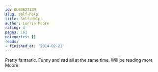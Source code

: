 ```yaml
---
id: OL9362713M
slug: self-help
title: Self-Help
author: Lorrie Moore
rating: 4
pages: 163
categories: []
reads:
- finished_at: '2014-02-21'
---
```

Pretty fantastic. Funny and sad all at the same time. Will be reading more Moore.
